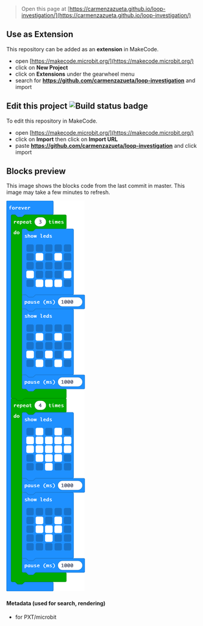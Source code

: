 
> Open this page at [https://carmenzazueta.github.io/loop-investigation/](https://carmenzazueta.github.io/loop-investigation/)

## Use as Extension

This repository can be added as an **extension** in MakeCode.

* open [https://makecode.microbit.org/](https://makecode.microbit.org/)
* click on **New Project**
* click on **Extensions** under the gearwheel menu
* search for **https://github.com/carmenzazueta/loop-investigation** and import

## Edit this project ![Build status badge](https://github.com/carmenzazueta/loop-investigation/workflows/MakeCode/badge.svg)

To edit this repository in MakeCode.

* open [https://makecode.microbit.org/](https://makecode.microbit.org/)
* click on **Import** then click on **Import URL**
* paste **https://github.com/carmenzazueta/loop-investigation** and click import

## Blocks preview

This image shows the blocks code from the last commit in master.
This image may take a few minutes to refresh.

![A rendered view of the blocks](https://github.com/carmenzazueta/loop-investigation/raw/master/.github/makecode/blocks.png)

#### Metadata (used for search, rendering)

* for PXT/microbit
<script src="https://makecode.com/gh-pages-embed.js"></script><script>makeCodeRender("{{ site.makecode.home_url }}", "{{ site.github.owner_name }}/{{ site.github.repository_name }}");</script>
